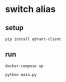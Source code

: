 # switch alias

## setup

```shell
pip install qdrant-client
```

## run

```shell
docker-compose up
```

```shell
python main.py
```
